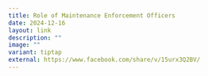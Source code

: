 ```yaml
---
title: Role of Maintenance Enforcement Officers
date: 2024-12-16
layout: link
description: ""
image: ""
variant: tiptap
external: https://www.facebook.com/share/v/15urx3Q2BV/
---
```

